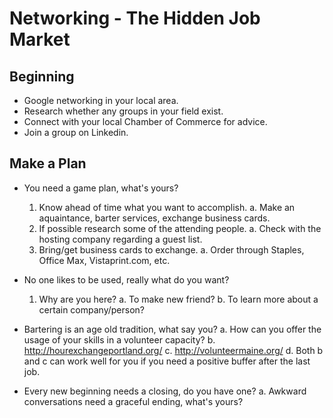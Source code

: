 <!-- TITLE: Networking -->
<!-- SUBTITLE: Its Important to Your Success -->

# Networking - The Hidden Job Market

## Beginning
- Google networking in your local area.
- Research whether any groups in your field exist.
- Connect with your local Chamber of Commerce for advice.
- Join a group on Linkedin.

## Make a Plan
- You need a game plan, what's yours?
  1.  Know ahead of time what you want to accomplish.
       a. Make an aquaintance, barter services, exchange business cards.
  2.  If possible research some of the attending people.
       a. Check with the hosting company regarding a guest list.
  3.  Bring/get business cards to exchange.
       a. Order through Staples, Office Max, Vistaprint.com, etc.
	
- No one likes to be used, really what do you want?
  1.  Why are  you here? 
				a. To  make new friend? 
				b. To learn more about a certain company/person?
- Bartering is an age old tradition, what say you?
				a. How can you offer the usage of your skills in a volunteer capacity?
				b. http://hourexchangeportland.org/
				c.  http://volunteermaine.org/ 
				d.  Both b and c can work well for you if you need a positive buffer after the last job.
- Every new beginning needs a closing, do you have one?
				a.  Awkward conversations need a graceful ending, what's yours?